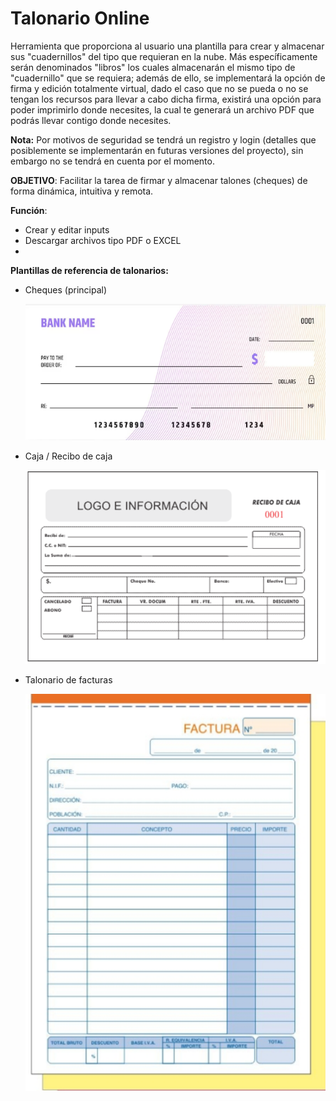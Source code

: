 # Talonario Online

Herramienta que proporciona al usuario una plantilla para crear y almacenar sus "cuadernillos" del tipo que requieran en la nube. Más específicamente serán denominados "libros" los cuales almacenarán el mismo tipo de "cuadernillo" que se requiera; además de ello, se implementará la opción de firma y edición totalmente virtual, dado el caso que no se pueda o no se tengan los recursos para llevar a cabo dicha firma, existirá una opción para poder imprimirlo donde necesites, la cual te generará un archivo PDF que podrás llevar contigo donde necesites. 

**Nota:** Por motivos de seguridad se tendrá un registro y login (detalles que posiblemente se implementarán en futuras versiones del proyecto), sin embargo no se tendrá en cuenta por el momento.

**OBJETIVO**:  Facilitar la tarea de firmar y almacenar talones (cheques) de forma dinámica, intuitiva y remota.

**Función**: 

- Crear y editar inputs
- Descargar archivos tipo PDF o EXCEL
- 

**Plantillas de referencia de talonarios:**

- Cheques (principal)

  ![image-20230714150544553](./assets/img/README/image-20230714150544553.png)

- Caja / Recibo de caja 

  ![image-20230714151201866](./assets/img/README/image-20230714151201866.png)

- Talonario de facturas

    ![image-20230714151437987](./assets/img/README/image-20230714151437987.png)
